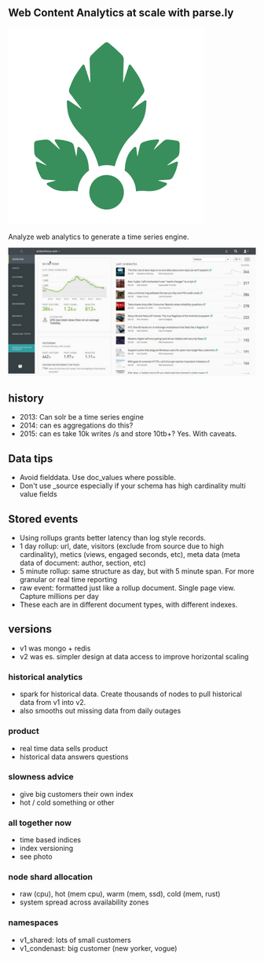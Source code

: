 ## Web Content Analytics at scale with parse.ly

![parsely logo](parsely.png)

Analyze web analytics to generate a time series engine.


![screenshot](parsely-screenshot.png)


## history

* 2013: Can solr be a time series engine
* 2014: can es aggregations do this?
* 2015: can es take 10k writes /s and store 10tb+? Yes. With caveats.


## Data tips

* Avoid fielddata. Use doc_values where possible.
* Don't use _source especially if your schema has high cardinality multi value fields


## Stored events

* Using rollups grants better latency than log style records.
* 1 day rollup: url, date, visitors (exclude from source due to high cardinality), metics (views, engaged seconds, etc), meta data (meta data of document: author, section, etc)
* 5 minute rollup: same structure as day, but with 5 minute span. For more granular or real time reporting
* raw event: formatted just like a rollup document. Single page view. Capture millions per day
* These each are in different document types, with different indexes.


## versions

* v1 was mongo + redis
* v2 was es. simpler design at data access to improve horizontal scaling


### historical analytics

* spark for historical data. Create thousands of nodes to pull historical data from v1 into v2.
* also smooths out missing data from daily outages


### product

* real time data sells product
* historical data answers questions


### slowness advice

* give big customers their own index
* hot / cold something or other


### all together now
* time based indices
* index versioning
* see photo

### node shard allocation
* raw (cpu), hot (mem cpu), warm (mem, ssd), cold (mem, rust)
* system spread across availability zones


### namespaces
* v1_shared: lots of small customers
* v1_condenast: big customer (new yorker, vogue)
